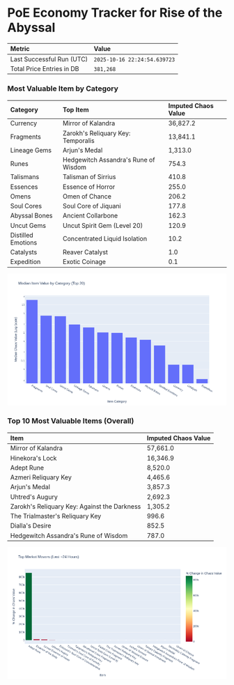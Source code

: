 # PoE Economy Tracker for Rise of the Abyssal

<!-- START_MAINTENANCE -->
| Metric | Value |
|:---|:---|
| Last Successful Run (UTC) | `2025-10-16 22:24:54.639723` |
| Total Price Entries in DB | `381,268` |

<!-- END_MAINTENANCE -->

<!-- START_DATAFRAME_DEBUG -->
<!-- END_DATAFRAME_DEBUG -->

<!-- START_CATEGORY_ANALYSIS -->
### Most Valuable Item by Category
| Category | Top Item | Imputed Chaos Value |
| :--- | :--- | :--- |
| Currency | Mirror of Kalandra | 36,827.2 |
| Fragments | Zarokh's Reliquary Key: Temporalis | 13,841.1 |
| Lineage Gems | Arjun's Medal | 1,313.0 |
| Runes | Hedgewitch Assandra's Rune of Wisdom | 754.3 |
| Talismans | Talisman of Sirrius | 410.8 |
| Essences | Essence of Horror | 255.0 |
| Omens | Omen of Chance | 206.2 |
| Soul Cores | Soul Core of Jiquani | 177.8 |
| Abyssal Bones | Ancient Collarbone | 162.3 |
| Uncut Gems | Uncut Spirit Gem (Level 20) | 120.9 |
| Distilled Emotions | Concentrated Liquid Isolation | 10.2 |
| Catalysts | Reaver Catalyst | 1.0 |
| Expedition | Exotic Coinage | 0.1 |


![Category Analysis Chart](charts/category_analysis.png)
<!-- END_ANALYSIS -->

<!-- START_ANALYSIS -->
### Top 10 Most Valuable Items (Overall)
| Item | Imputed Chaos Value |
| :--- | :--- |
| Mirror of Kalandra | 57,661.0 |
| Hinekora's Lock | 16,346.9 |
| Adept Rune | 8,520.0 |
| Azmeri Reliquary Key | 4,465.6 |
| Arjun's Medal | 3,857.3 |
| Uhtred's Augury | 2,692.3 |
| Zarokh's Reliquary Key: Against the Darkness | 1,305.2 |
| The Trialmaster's Reliquary Key | 996.6 |
| Dialla's Desire | 852.5 |
| Hedgewitch Assandra's Rune of Wisdom | 787.0 |


![Market Movers Chart](charts/market_movers.png)
<!-- END_ANALYSIS -->

